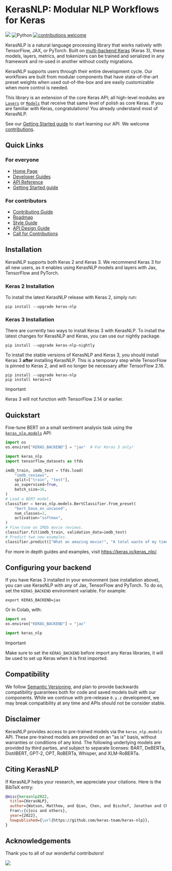 # KerasNLP: Modular NLP Workflows for Keras
[![](https://github.com/keras-team/keras-nlp/workflows/Tests/badge.svg?branch=master)](https://github.com/keras-team/keras-nlp/actions?query=workflow%3ATests+branch%3Amaster)
![Python](https://img.shields.io/badge/python-v3.9.0+-success.svg)
[![contributions welcome](https://img.shields.io/badge/contributions-welcome-brightgreen.svg?style=flat)](https://github.com/keras-team/keras-nlp/issues)

KerasNLP is a natural language processing library that works natively
with TensorFlow, JAX, or PyTorch. Built on [multi-backend Keras](https://keras.io/keras_core/announcement/)
(Keras 3), these models, layers, metrics, and tokenizers can be trained and
serialized in any framework and re-used in another without costly migrations.

KerasNLP supports users through their entire development cycle. Our workflows
are built from modular components that have state-of-the-art preset weights when
used out-of-the-box and are easily customizable when more control is needed.

This library is an extension of the core Keras API; all high-level modules are
[`Layers`](https://keras.io/api/layers/) or
[`Models`](https://keras.io/api/models/) that receive that same level of polish
as core Keras. If you are familiar with Keras, congratulations! You already
understand most of KerasNLP.

See our [Getting Started guide](https://keras.io/guides/keras_nlp/getting_started)
to start learning our API. We welcome [contributions](CONTRIBUTING.md).

## Quick Links

### For everyone

- [Home Page](https://keras.io/keras_nlp)
- [Developer Guides](https://keras.io/guides/keras_nlp)
- [API Reference](https://keras.io/api/keras_nlp)
- [Getting Started guide](https://keras.io/guides/keras_nlp/getting_started) 

### For contributors

- [Contributing Guide](CONTRIBUTING.md)
- [Roadmap](ROADMAP.md)
- [Style Guide](STYLE_GUIDE.md)
- [API Design Guide](API_DESIGN_GUIDE.md)
- [Call for Contributions](https://github.com/keras-team/keras-nlp/issues?q=is%3Aissue+is%3Aopen+label%3A%22contributions+welcome%22)

## Installation

KerasNLP supports both Keras 2 and Keras 3. We recommend Keras 3 for all new
users, as it enables using KerasNLP models and layers with Jax, TensorFlow and
PyTorch.

### Keras 2 Installation

To install the latest KerasNLP release with Keras 2, simply run:

```
pip install --upgrade keras-nlp
```

### Keras 3 Installation

There are currently two ways to install Keras 3 with KerasNLP. To install the
latest changes for KerasNLP and Keras, you can use our nightly package.

```
pip install --upgrade keras-nlp-nightly
```

To install the stable versions of KerasNLP and Keras 3, you should install Keras
3 **after** installing KerasNLP. This is a temporary step while TensorFlow is
pinned to Keras 2, and will no longer be necessary after TensorFlow 2.16.

```
pip install --upgrade keras-nlp
pip install keras>=3
```

> [!IMPORTANT]
> Keras 3 will not function with TensorFlow 2.14 or earlier.

## Quickstart

Fine-tune BERT on a small sentiment analysis task using the
[`keras_nlp.models`](https://keras.io/api/keras_nlp/models/) API:

```python
import os
os.environ["KERAS_BACKEND"] = "jax"  # For Keras 3 only!

import keras_nlp
import tensorflow_datasets as tfds

imdb_train, imdb_test = tfds.load(
    "imdb_reviews",
    split=["train", "test"],
    as_supervised=True,
    batch_size=16,
)
# Load a BERT model.
classifier = keras_nlp.models.BertClassifier.from_preset(
    "bert_base_en_uncased", 
    num_classes=2,
    activation="softmax",
)
# Fine-tune on IMDb movie reviews.
classifier.fit(imdb_train, validation_data=imdb_test)
# Predict two new examples.
classifier.predict(["What an amazing movie!", "A total waste of my time."])
```

For more in depth guides and examples, visit https://keras.io/keras_nlp/.

## Configuring your backend

If you have Keras 3 installed in your environment (see installation above),
you can use KerasNLP with any of Jax, TensorFlow and PyTorch. To do so, set the
`KERAS_BACKEND` environment variable. For example:

```shell
export KERAS_BACKEND=jax
```

Or in Colab, with:

```python
import os
os.environ["KERAS_BACKEND"] = "jax"

import keras_nlp
```

> [!IMPORTANT]
> Make sure to set the `KERAS_BACKEND` before import any Keras libraries, it
> will be used to set up Keras when it is first imported.

## Compatibility

We follow [Semantic Versioning](https://semver.org/), and plan to
provide backwards compatibility guarantees both for code and saved models built
with our components. While we continue with pre-release `0.y.z` development, we
may break compatibility at any time and APIs should not be consider stable.

## Disclaimer

KerasNLP provides access to pre-trained models via the `keras_nlp.models` API.
These pre-trained models are provided on an "as is" basis, without warranties
or conditions of any kind. The following underlying models are provided by third
parties, and subject to separate licenses:
BART, DeBERTa, DistilBERT, GPT-2, OPT, RoBERTa, Whisper, and XLM-RoBERTa.

## Citing KerasNLP

If KerasNLP helps your research, we appreciate your citations.
Here is the BibTeX entry:

```bibtex
@misc{kerasnlp2022,
  title={KerasNLP},
  author={Watson, Matthew, and Qian, Chen, and Bischof, Jonathan and Chollet, 
  Fran\c{c}ois and others},
  year={2022},
  howpublished={\url{https://github.com/keras-team/keras-nlp}},
}
```

## Acknowledgements

Thank you to all of our wonderful contributors!

<a href="https://github.com/keras-team/keras-nlp/graphs/contributors">
  <img src="https://contrib.rocks/image?repo=keras-team/keras-nlp" />
</a>
